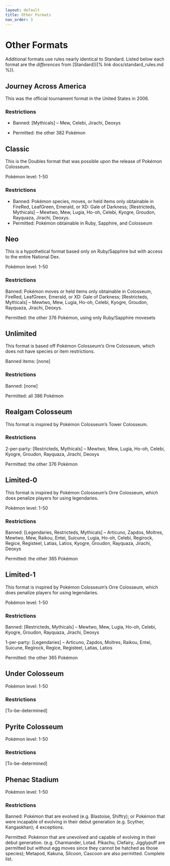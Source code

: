 ```yaml
---
layout: default
title: Other Formats
nav_order: 3
---
```


# Other Formats

Additional formats use rules nearly identical to Standard. Listed below each format are the *differences* from [Standard]({% link docs/standard_rules.md %}).

## Journey Across America

This was the official tournament format in the United States in 2006.

### Restrictions

- Banned: [Mythicals] – Mew, Celebi, Jirachi, Deoxys

- Permitted: the other 382 Pokémon

## Classic

This is the Doubles format that was possible upon the release of Pokémon Colosseum.

Pokémon level: 1-50

### Restrictions

- Banned: Pokémon species, moves, or held items only obtainable in FireRed, LeafGreen, Emerald, or XD: Gale of Darkness; [Restricteds, Mythicals] – Mewtwo, Mew, Lugia, Ho-oh, Celebi, Kyogre, Groudon, Rayquaza, Jirachi, Deoxys.
- Permitted: Pokémon obtainable in Ruby, Sapphire, and Colosseum

## Neo

This is a hypothetical format based only on Ruby/Sapphire but with access to the entire National Dex.

Pokémon level: 1-50

### Restrictions

Banned: Pokémon moves or held items only obtainable in Colosseum, FireRed, LeafGreen, Emerald, or XD: Gale of Darkness; [Restricteds, Mythicals] – Mewtwo, Mew, Lugia, Ho-oh, Celebi, Kyogre, Groudon, Rayquaza, Jirachi, Deoxys.

Permitted: the other 376 Pokémon, using only Ruby/Sapphire movesets

## Unlimited

This format is based off Pokémon Colosseum’s Orre Colosseum, which does not have species or item restrictions.

Banned items: [none]

### Restrictions

Banned: [none]

Permitted: all 386 Pokémon

## Realgam Colosseum

This format is inspired by Pokémon Colosseum’s Tower Colosseum.

### Restrictions

2-per-party: [Restricteds, Mythicals] – Mewtwo, Mew, Lugia, Ho-oh, Celebi, Kyogre, Groudon, Rayquaza, Jirachi, Deoxys

Permitted: the other 376 Pokémon

## Limited-0

This format is inspired by Pokémon Colosseum’s Orre Colosseum, which does penalize players for using legendaries.

Pokémon level: 1-50

### Restrictions

Banned: [Legendaries, Restricteds, Mythicals] – Articuno, Zapdos, Moltres, Mewtwo, Mew, Raikou, Entei, Suicune, Lugia, Ho-oh, Celebi, Regirock, Regice, Registeel, Latias, Latios, Kyogre, Groudon, Rayquaza, Jirachi, Deoxys

Permitted: the other 365 Pokémon

## Limited-1

This format is inspired by Pokémon Colosseum’s Orre Colosseum, which does penalize players for using legendaries.

Pokémon level: 1-50

### Restrictions

Banned: [Restricteds, Mythicals] – Mewtwo, Mew, Lugia, Ho-oh, Celebi, Kyogre, Groudon, Rayquaza, Jirachi, Deoxys

1-per-party: [Legendaries] – Articuno, Zapdos, Moltres, Raikou, Entei, Suicune, Regirock, Regice, Registeel, Latias, Latios

Permitted: the other 365 Pokémon

## Under Colosseum

Pokémon level: 1-50

### Restrictions

[To-be-determined]

## Pyrite Colosseum

Pokémon level: 1-50

### Restrictions

[To-be-determined]

## Phenac Stadium

Pokémon level: 1-50

### Restrictions

Banned: Pokémon that are evolved (e.g. Blastoise, Shiftry); or Pokémon that were incapable of evolving in their debut generation (e.g. Scyther, Kangaskhan); 4 exceptions.

Permitted: Pokémon that are unevolved and capable of evolving in their debut generation. (e.g. Charmander, Lotad. Pikachu, Clefairy, Jigglypuff are permitted but without egg moves since they cannot be hatched as those species); Metapod, Kakuna, Silcoon, Cascoon are also permitted. Complete list.